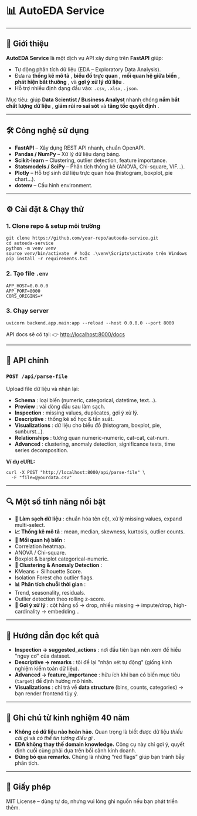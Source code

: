 # 📊 AutoEDA Service

---

## 🚀 Giới thiệu

**AutoEDA Service** là một dịch vụ API xây dựng trên **FastAPI** giúp:

- Tự động phân tích dữ liệu (EDA – Exploratory Data Analysis).
- Đưa ra **thống kê mô tả** , **biểu đồ trực quan** , **mối quan hệ giữa biến** , **phát hiện bất thường** , và **gợi ý xử lý dữ liệu** .
- Hỗ trợ nhiều định dạng đầu vào: `.csv`, `.xlsx`, `.json`.

Mục tiêu: giúp **Data Scientist / Business Analyst** nhanh chóng **nắm bắt chất lượng dữ liệu** , **giảm rủi ro sai sót** và **tăng tốc quyết định** .

---

## 🛠️ Công nghệ sử dụng

- **FastAPI** – Xây dựng REST API nhanh, chuẩn OpenAPI.
- **Pandas / NumPy** – Xử lý dữ liệu dạng bảng.
- **Scikit-learn** – Clustering, outlier detection, feature importance.
- **Statsmodels / SciPy** – Phân tích thống kê (ANOVA, Chi-square, VIF…).
- **Plotly** – Hỗ trợ sinh dữ liệu trực quan hóa (histogram, boxplot, pie chart…).
- **dotenv** – Cấu hình environment.

---

## ⚙️ Cài đặt & Chạy thử

### 1. Clone repo & setup môi trường

<pre class="overflow-visible!" data-start="1490" data-end="1701"><div class="contain-inline-size rounded-2xl relative bg-token-sidebar-surface-primary"><div class="sticky top-9"><div class="absolute end-0 bottom-0 flex h-9 items-center pe-2"><div class="bg-token-bg-elevated-secondary text-token-text-secondary flex items-center gap-4 rounded-sm px-2 font-sans text-xs"></div></div></div><div class="overflow-y-auto p-4" dir="ltr"><code class="whitespace-pre! language-bash"><span><span>git </span><span>clone</span><span> https://github.com/your-repo/autoeda-service.git
</span><span>cd</span><span> autoeda-service
python -m venv venv
</span><span>source</span><span> venv/bin/activate  </span><span># hoặc .\venv\Scripts\activate trên Windows</span><span>
pip install -r requirements.txt
</span></span></code></div></div></pre>

### 2. Tạo file `.env`

<pre class="overflow-visible!" data-start="1726" data-end="1782"><div class="contain-inline-size rounded-2xl relative bg-token-sidebar-surface-primary"><div class="sticky top-9"><div class="absolute end-0 bottom-0 flex h-9 items-center pe-2"><div class="bg-token-bg-elevated-secondary text-token-text-secondary flex items-center gap-4 rounded-sm px-2 font-sans text-xs"></div></div></div><div class="overflow-y-auto p-4" dir="ltr"><code class="whitespace-pre! language-env"><span>APP_HOST=0.0.0.0
APP_PORT=8000
CORS_ORIGINS=*
</span></code></div></div></pre>

### 3. Chạy server

<pre class="overflow-visible!" data-start="1803" data-end="1879"><div class="contain-inline-size rounded-2xl relative bg-token-sidebar-surface-primary"><div class="sticky top-9"><div class="absolute end-0 bottom-0 flex h-9 items-center pe-2"><div class="bg-token-bg-elevated-secondary text-token-text-secondary flex items-center gap-4 rounded-sm px-2 font-sans text-xs"></div></div></div><div class="overflow-y-auto p-4" dir="ltr"><code class="whitespace-pre! language-bash"><span><span>uvicorn backend.app.main:app --reload --host 0.0.0.0 --port 8000
</span></span></code></div></div></pre>

API docs sẽ có tại: 👉 [http://localhost:8000/docs](http://localhost:8000/docs)

---

## 📂 API chính

### `POST /api/parse-file`

Upload file dữ liệu và nhận lại:

- **Schema** : loại biến (numeric, categorical, datetime, text…).
- **Preview** : vài dòng đầu sau làm sạch.
- **Inspection** : missing values, duplicates, gợi ý xử lý.
- **Descriptive** : thống kê số học & tần suất.
- **Visualizations** : dữ liệu cho biểu đồ (histogram, boxplot, pie, sunburst…).
- **Relationships** : tương quan numeric-numeric, cat-cat, cat-num.
- **Advanced** : clustering, anomaly detection, significance tests, time series decomposition.

**Ví dụ cURL:**

<pre class="overflow-visible!" data-start="2515" data-end="2606"><div class="contain-inline-size rounded-2xl relative bg-token-sidebar-surface-primary"><div class="sticky top-9"><div class="absolute end-0 bottom-0 flex h-9 items-center pe-2"><div class="bg-token-bg-elevated-secondary text-token-text-secondary flex items-center gap-4 rounded-sm px-2 font-sans text-xs"></div></div></div><div class="overflow-y-auto p-4" dir="ltr"><code class="whitespace-pre! language-bash"><span><span>curl -X POST </span><span>"http://localhost:8000/api/parse-file"</span><span> \
  -F </span><span>"file=@yourdata.csv"</span><span>
</span></span></code></div></div></pre>

---

## 🔍 Một số tính năng nổi bật

- **🧹 Làm sạch dữ liệu** : chuẩn hóa tên cột, xử lý missing values, expand multi-select.
- **📈 Thống kê mô tả** : mean, median, skewness, kurtosis, outlier counts.
- **🧩 Mối quan hệ biến** :
- Correlation heatmap.
- ANOVA / Chi-square.
- Boxplot & barplot categorical-numeric.
- **🤖 Clustering & Anomaly Detection** :
- KMeans + Silhouette Score.
- Isolation Forest cho outlier flags.
- **📊 Phân tích chuỗi thời gian** :
- Trend, seasonality, residuals.
- Outlier detection theo rolling z-score.
- **📑 Gợi ý xử lý** : cột hằng số → drop, nhiều missing → impute/drop, high-cardinality → embedding…

---

## 🧭 Hướng dẫn đọc kết quả

- **Inspection → suggested_actions** : nơi đầu tiên bạn nên xem để hiểu "nguy cơ" của dataset.
- **Descriptive → remarks** : tôi để lại "nhận xét tự động" (giống kinh nghiệm kiểm toán dữ liệu).
- **Advanced → feature_importance** : hữu ích khi bạn có biến mục tiêu (`target`) để định hướng mô hình.
- **Visualizations** : chỉ trả về **data structure** (bins, counts, categories) → bạn render frontend tùy ý.

---

## 📌 Ghi chú từ kinh nghiệm 40 năm

- **Không có dữ liệu nào hoàn hảo.** Quan trọng là biết được dữ liệu _thiếu cái gì_ và _có thể tin tưởng điều gì_ .
- **EDA không thay thế domain knowledge.** Công cụ này chỉ gợi ý, quyết định cuối cùng phải dựa trên bối cảnh kinh doanh.
- **Đừng bỏ qua remarks.** Chúng là những “red flags” giúp bạn tránh bẫy phân tích.

---

## 📜 Giấy phép

MIT License – dùng tự do, nhưng vui lòng ghi nguồn nếu bạn phát triển thêm.
